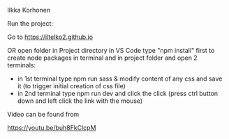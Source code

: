 Ilkka Korhonen

Run the project:

Go to
https://iltelko2.github.io

OR open folder in Project directory in VS Code
type "npm install" first to create node packages in terminal and in project folder
and open 2 terminals:
* in 1st terminal type npm run sass & modify content of any css and save it (to trigger initial creation of css file)
* in 2nd terminal type npm run dev and click the click (press ctrl button down and left click the link with the mouse)

Video can be found from

https://youtu.be/buh8FkClcpM


